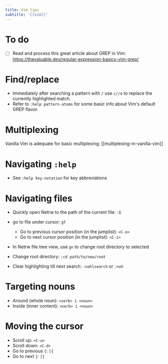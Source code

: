 ```yaml
---
title: Vim tips
subtitle: '[[vim]]'
---
```


# To do

- [ ] Read and process this great article about GREP in Vim: <https://thevaluable.dev/regular-expression-basics-vim-grep/>

# Find/replace

- Immediately after searching a pattern with `/` use `c//e` to replace the currently highlighted match.
- Refer to `:help pattern-atoms` for some basic info about Vim's default GREP flavor.

# Multiplexing

Vanilla Vim is adequate for basic multiplexing: [[multiplexing-in-vanilla-vim]]

# Navigating `:help`

- See `:help key-notation` for key abbreviations

# Navigating files

- Quickly open Netrw to the path of the current file: `:E`
- go to file under cursor: `gf`
  - Go to previous cursor position (in the jumplist): `<C-o>`
  - Go to next cursor position (in the jumplist): `<C-i>`
- In Netrw file tree view, use `gn` to change root directory to selected
- Change root directory: `:cd path/to/new/root`

- Clear highlighting till next search: `:nohlsearch` or `:noh`

# Targeting nouns

- Around (whole noun): `<verb> i <noun>`
- Inside (inner content): `<verb> i <noun>`

# Moving the cursor

- Scroll up: `<C-u>`
- Scroll down: `<C-d>`
- Go to previous `{`: `[{`
- Go to next `}`: `]}`
